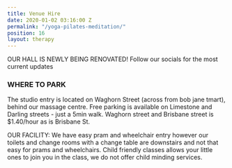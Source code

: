 ```yaml
---
title: Venue Hire
date: 2020-01-02 03:16:00 Z
permalink: "/yoga-pilates-meditation/"
position: 16
layout: therapy
---
```


OUR  HALL IS NEWLY BEING RENOVATED!
Follow our socials for the most current updates



### WHERE TO PARK

The studio entry is located on Waghorn Street (across from bob jane tmart), behind our massage centre. Free parking is available on Limestone and Darling streets - just a 5min walk. Waghorn street and Brisbane street is \$1.40/hour as is Brisbane St.


OUR FACILITY:
We have easy pram and wheelchair entry however our toilets and change rooms with a change table are downstairs and not that easy for prams and wheelchairs. Child friendly classes allows your little ones to join you in the class, we do not offer child minding services.